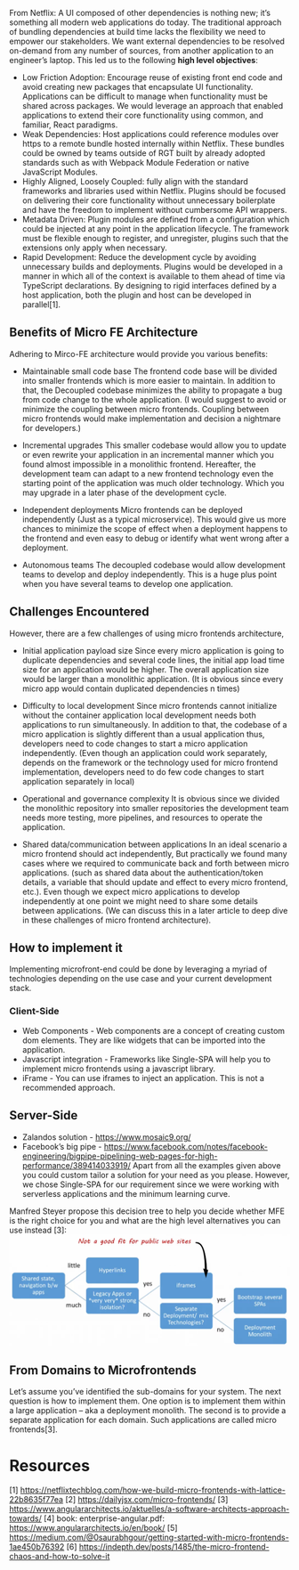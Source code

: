From Netflix:
A UI composed of other dependencies is nothing new; it’s something all modern web applications do today. The traditional approach of bundling dependencies at build time lacks the flexibility we need to empower our stakeholders. We want external dependencies to be resolved on-demand from any number of sources, from another application to an engineer’s laptop.
This led us to the following **high level objectives**:

- Low Friction Adoption: Encourage reuse of existing front end code and avoid creating new packages that encapsulate UI functionality. Applications can be difficult to manage when functionality must be shared across packages. We would leverage an approach that enabled applications to extend their core functionality using common, and familiar, React paradigms.
- Weak Dependencies: Host applications could reference modules over https to a remote bundle hosted internally within Netflix. These bundles could be owned by teams outside of RGT built by already adopted standards such as with Webpack Module Federation or native JavaScript Modules.
- Highly Aligned, Loosely Coupled: fully align with the standard frameworks and libraries used within Netflix. Plugins should be focused on delivering their core functionality without unnecessary boilerplate and have the freedom to implement without cumbersome API wrappers.
- Metadata Driven: Plugin modules are defined from a configuration which could be injected at any point in the application lifecycle. The framework must be flexible enough to register, and unregister, plugins such that the extensions only apply when necessary.
- Rapid Development: Reduce the development cycle by avoiding unnecessary builds and deployments. Plugins would be developed in a manner in which all of the context is available to them ahead of time via TypeScript declarations. By designing to rigid interfaces defined by a host application, both the plugin and host can be developed in parallel[1].
## Benefits of Micro FE Architecture
Adhering to Mirco-FE architecture would provide you various benefits:

- Maintainable small code base
The frontend code base will be divided into smaller frontends which is more easier to maintain. In addition to that, the Decoupled codebase minimizes the ability to propagate a bug from code change to the whole application. (I would suggest to avoid or minimize the coupling between micro frontends. Coupling between micro frontends would make implementation and decision a nightmare for developers.)

- Incremental upgrades
This smaller codebase would allow you to update or even rewrite your application in an incremental manner which you found almost impossible in a monolithic frontend. Hereafter, the development team can adapt to a new frontend technology even the starting point of the application was much older technology. Which you may upgrade in a later phase of the development cycle.

- Independent deployments
Micro frontends can be deployed independently (Just as a typical microservice). This would give us more chances to minimize the scope of effect when a deployment happens to the frontend and even easy to debug or identify what went wrong after a deployment.

- Autonomous teams
The decoupled codebase would allow development teams to develop and deploy independently. This is a huge plus point when you have several teams to develop one application.

## Challenges Encountered
However, there are a few challenges of using micro frontends architecture,

- Initial application payload size
Since every micro application is going to duplicate dependencies and several code lines, the initial app load time size for an application would be higher. The overall application size would be larger than a monolithic application. (It is obvious since every micro app would contain duplicated dependencies n times)

- Difficulty to local development
Since micro frontends cannot initialize without the container application local development needs both applications to run simultaneously. In addition to that, the codebase of a micro application is slightly different than a usual application thus, developers need to code changes to start a micro application independently. (Even though an application could work separately, depends on the framework or the technology used for micro frontend implementation, developers need to do few code changes to start application separately in local)

- Operational and governance complexity
It is obvious since we divided the monolithic repository into smaller repositories the development team needs more testing, more pipelines, and resources to operate the application.

- Shared data/communication between applications
In an ideal scenario a micro frontend should act independently, But practically we found many cases where we required to communicate back and forth between micro applications. (such as shared data about the authentication/token details, a variable that should update and effect to every micro frontend, etc.). Even though we expect micro applications to develop independently at one point we might need to share some details between applications. (We can discuss this in a later article to deep dive in these challenges of micro frontend architecture).

## How to implement it
Implementing microfront-end could be done by leveraging a myriad of technologies depending on the use case and your current development stack.

### Client-Side
- Web Components - Web components are a concept of creating custom dom elements. They are like widgets that can be imported into the application.
- Javascript integration - Frameworks like Single-SPA will help you to implement micro frontends using a javascript library.
- iFrame - You can use iframes to inject an application. This is not a recommended approach.
## Server-Side
- Zalandos solution - https://www.mosaic9.org/
- Facebook’s big pipe - https://www.facebook.com/notes/facebook-engineering/bigpipe-pipelining-web-pages-for-high-performance/389414033919/
Apart from all the examples given above you could custom tailor a solution for your need as you please. However, we chose Single-SPA for our requirement since we were working with serverless applications and the minimum learning curve.

Manfred Steyer propose this decision tree to help you decide whether MFE is the right choice for you and what are the high level alternatives you can use instead [3]:
![Decision tree](../images/mfe/mfe-decision-tree.PNG)

## From Domains to Microfrontends
Let’s assume you’ve identified the sub-domains for your system. The next question is how to implement them. One option is to implement them within a large application – aka a deployment monolith. The second is to provide a separate application for each domain. Such applications are called micro frontends[3].


# Resources
[1] https://netflixtechblog.com/how-we-build-micro-frontends-with-lattice-22b8635f77ea
[2] https://dailyjsx.com/micro-frontends/
[3] https://www.angulararchitects.io/aktuelles/a-software-architects-approach-towards/
[4] book: enterprise-angular.pdf: https://www.angulararchitects.io/en/book/
[5] https://medium.com/@0saurabhgour/getting-started-with-micro-frontends-1ae450b76392
[6] https://indepth.dev/posts/1485/the-micro-frontend-chaos-and-how-to-solve-it